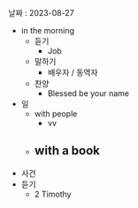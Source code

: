 날짜 : 2023-08-27
- in the morning
	- 듣기
		- Job
	- 말하기
		-  배우자 / 동역자 
	- 찬양
		- Blessed be your name
- 일
	- with people
		- vv
	- with a book
		- 
- 사건
- 듣기
	- 2 Timothy
